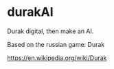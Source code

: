 # durakAI
Durak digital, then make an AI.

Based on the russian game: Durak

https://en.wikipedia.org/wiki/Durak
